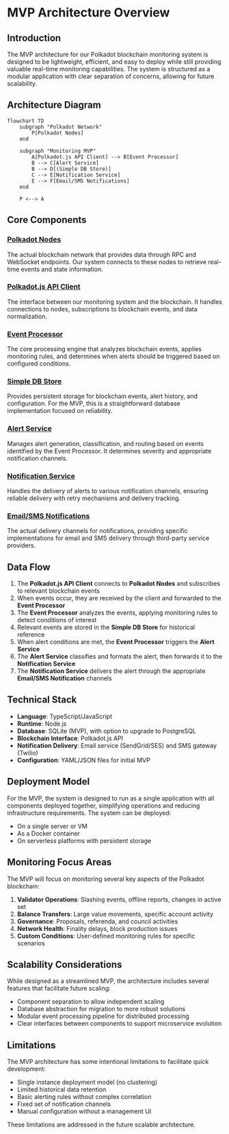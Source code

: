 # MVP Architecture Overview

## Introduction
The MVP architecture for our Polkadot blockchain monitoring system is designed to be lightweight, efficient, and easy to deploy while still providing valuable real-time monitoring capabilities. The system is structured as a modular application with clear separation of concerns, allowing for future scalability.

## Architecture Diagram

```mermaid
flowchart TD
    subgraph "Polkadot Network"
        P[Polkadot Nodes]
    end

    subgraph "Monitoring MVP"
        A[Polkadot.js API Client] --> B[Event Processor]
        B --> C[Alert Service]
        B --> D[(Simple DB Store)]
        C --> E[Notification Service]
        E --> F[Email/SMS Notifications]
    end

    P <--> A
```

## Core Components

### [Polkadot Nodes](./polkadot-nodes.md)
The actual blockchain network that provides data through RPC and WebSocket endpoints. Our system connects to these nodes to retrieve real-time events and state information.

### [Polkadot.js API Client](./polkadotjs-api-client.md)
The interface between our monitoring system and the blockchain. It handles connections to nodes, subscriptions to blockchain events, and data normalization.

### [Event Processor](./event-processor.md)
The core processing engine that analyzes blockchain events, applies monitoring rules, and determines when alerts should be triggered based on configured conditions.

### [Simple DB Store](./simple-db-store.md)
Provides persistent storage for blockchain events, alert history, and configuration. For the MVP, this is a straightforward database implementation focused on reliability.

### [Alert Service](./alert-service.md)
Manages alert generation, classification, and routing based on events identified by the Event Processor. It determines severity and appropriate notification channels.

### [Notification Service](./notification-service.md)
Handles the delivery of alerts to various notification channels, ensuring reliable delivery with retry mechanisms and delivery tracking.

### [Email/SMS Notifications](./email-sms-notifications.md)
The actual delivery channels for notifications, providing specific implementations for email and SMS delivery through third-party service providers.

## Data Flow

1. The **Polkadot.js API Client** connects to **Polkadot Nodes** and subscribes to relevant blockchain events
2. When events occur, they are received by the client and forwarded to the **Event Processor**
3. The **Event Processor** analyzes the events, applying monitoring rules to detect conditions of interest
4. Relevant events are stored in the **Simple DB Store** for historical reference
5. When alert conditions are met, the **Event Processor** triggers the **Alert Service**
6. The **Alert Service** classifies and formats the alert, then forwards it to the **Notification Service**
7. The **Notification Service** delivers the alert through the appropriate **Email/SMS Notification** channels

## Technical Stack

- **Language**: TypeScript/JavaScript
- **Runtime**: Node.js
- **Database**: SQLite (MVP), with option to upgrade to PostgreSQL
- **Blockchain Interface**: Polkadot.js API
- **Notification Delivery**: Email service (SendGrid/SES) and SMS gateway (Twilio)
- **Configuration**: YAML/JSON files for initial MVP

## Deployment Model

For the MVP, the system is designed to run as a single application with all components deployed together, simplifying operations and reducing infrastructure requirements. The system can be deployed:

- On a single server or VM
- As a Docker container
- On serverless platforms with persistent storage

## Monitoring Focus Areas

The MVP will focus on monitoring several key aspects of the Polkadot blockchain:

1. **Validator Operations**: Slashing events, offline reports, changes in active set
2. **Balance Transfers**: Large value movements, specific account activity
3. **Governance**: Proposals, referenda, and council activities
4. **Network Health**: Finality delays, block production issues
5. **Custom Conditions**: User-defined monitoring rules for specific scenarios

## Scalability Considerations

While designed as a streamlined MVP, the architecture includes several features that facilitate future scaling:

- Component separation to allow independent scaling
- Database abstraction for migration to more robust solutions
- Modular event processing pipeline for distributed processing
- Clear interfaces between components to support microservice evolution

## Limitations

The MVP architecture has some intentional limitations to facilitate quick development:

- Single instance deployment model (no clustering)
- Limited historical data retention
- Basic alerting rules without complex correlation
- Fixed set of notification channels
- Manual configuration without a management UI

These limitations are addressed in the future scalable architecture. 